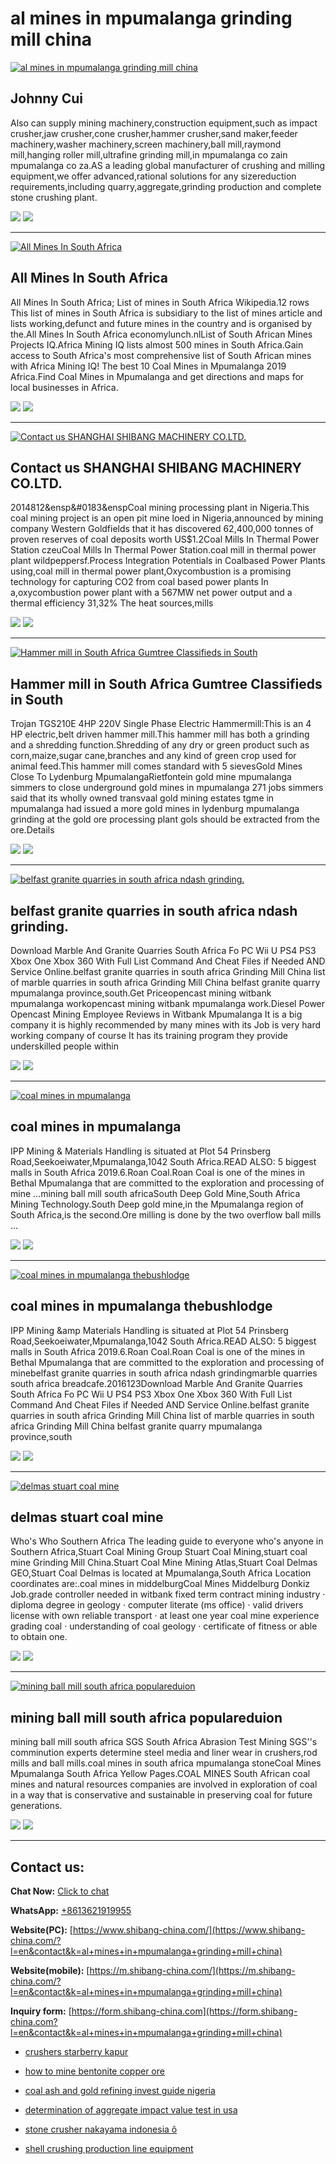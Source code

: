 # al mines in mpumalanga grinding mill china

<a href="https://swt.shibang-china.com/?l=en&img&k=al+mines+in+mpumalanga+grinding+mill+china" target="_blank">![al mines in mpumalanga grinding mill china](http://static.shibang-china.com/all-800x300/684.jpg)</a>

## Johnny Cui
Also can supply mining machinery,construction equipment,such as impact crusher,jaw crusher,cone crusher,hammer crusher,sand maker,feeder machinery,washer machinery,screen machinery,ball mill,raymond mill,hanging roller mill,ultrafine grinding mill,in mpumalanga co zain mpumalanga co za.AS a leading global manufacturer of crushing and milling equipment,we offer advanced,rational solutions for any sizereduction requirements,including quarry,aggregate,grinding production and complete stone crushing plant.


<a href="https://whatsapp.shibangsoft.com/WhatsApp.php" target="_blank" title="WhatsApp">![](http://static.shibang-china.com/icon/whatsapp.png)</a> <a href="https://swt.shibang-china.com/?l=en&icon&k=al+mines+in+mpumalanga+grinding+mill+china" target="_blank">![](http://static.shibang-china.com/icon/chat-en.png)</a>

---

<a href="https://swt.shibang-china.com/?l=en&img&k=al+mines+in+mpumalanga+grinding+mill+china" target="_blank">![All Mines In South Africa](http://static.shibang-china.com/all-800x300/210.jpg)</a>

## All Mines In South Africa
All Mines In South Africa; List of mines in South Africa Wikipedia.12 rows This list of mines in South Africa is subsidiary to the list of mines article and lists working,defunct and future mines in the country and is organised by the.All Mines In South Africa economylunch.nlList of South African Mines Projects IQ.Africa Mining IQ lists almost 500 mines in South Africa.Gain access to South Africa's most comprehensive list of South African mines with Africa Mining IQ! The best 10 Coal Mines in Mpumalanga 2019 Africa.Find Coal Mines in Mpumalanga and get directions and maps for local businesses in Africa.


<a href="https://whatsapp.shibangsoft.com/WhatsApp.php" target="_blank" title="WhatsApp">![](http://static.shibang-china.com/icon/whatsapp.png)</a> <a href="https://swt.shibang-china.com/?l=en&icon&k=al+mines+in+mpumalanga+grinding+mill+china" target="_blank">![](http://static.shibang-china.com/icon/chat-en.png)</a>

---

<a href="https://swt.shibang-china.com/?l=en&img&k=al+mines+in+mpumalanga+grinding+mill+china" target="_blank">![Contact us SHANGHAI SHIBANG MACHINERY CO.LTD.](http://static.shibang-china.com/all-800x300/744.jpg)</a>

## Contact us SHANGHAI SHIBANG MACHINERY CO.LTD.
2014812&ensp&#0183&enspCoal mining processing plant in Nigeria.This coal mining project is an open pit mine loed in Nigeria,announced by mining company Western Goldfields that it has discovered 62,400,000 tonnes of proven reserves of coal deposits worth US$1.2Coal Mills In Thermal Power Station czeuCoal Mills In Thermal Power Station.coal mill in thermal power plant wildpeppersf.Process Integration Potentials in Coalbased Power Plants using,coal mill in thermal power plant,Oxycombustion is a promising technology for capturing CO2 from coal based power plants In a,oxycombustion power plant with a 567MW net power output and a thermal efficiency 31,32% The heat sources,mills


<a href="https://whatsapp.shibangsoft.com/WhatsApp.php" target="_blank" title="WhatsApp">![](http://static.shibang-china.com/icon/whatsapp.png)</a> <a href="https://swt.shibang-china.com/?l=en&icon&k=al+mines+in+mpumalanga+grinding+mill+china" target="_blank">![](http://static.shibang-china.com/icon/chat-en.png)</a>

---

<a href="https://swt.shibang-china.com/?l=en&img&k=al+mines+in+mpumalanga+grinding+mill+china" target="_blank">![Hammer mill in South Africa Gumtree Classifieds in South](http://static.shibang-china.com/all-800x300/651.jpg)</a>

## Hammer mill in South Africa Gumtree Classifieds in South
Trojan TGS210E 4HP 220V Single Phase Electric Hammermill:This is an 4 HP electric,belt driven hammer mill.This hammer mill has both a grinding and a shredding function.Shredding of any dry or green product such as corn,maize,sugar cane,branches and any kind of green crop used for animal feed.This hammer mill comes standard with 5 sievesGold Mines Close To Lydenburg MpumalangaRietfontein gold mine mpumalanga simmers to close underground gold mines in mpumalanga 271 jobs simmers said that its wholly owned transvaal gold mining estates tgme in mpumalanga had issued a more gold mines in lydenburg mpumalanga grinding at the gold ore processing plant gols should be extracted from the ore.Details


<a href="https://whatsapp.shibangsoft.com/WhatsApp.php" target="_blank" title="WhatsApp">![](http://static.shibang-china.com/icon/whatsapp.png)</a> <a href="https://swt.shibang-china.com/?l=en&icon&k=al+mines+in+mpumalanga+grinding+mill+china" target="_blank">![](http://static.shibang-china.com/icon/chat-en.png)</a>

---

<a href="https://swt.shibang-china.com/?l=en&img&k=al+mines+in+mpumalanga+grinding+mill+china" target="_blank">![belfast granite quarries in south africa ndash grinding.](http://static.shibang-china.com/all-800x300/79.jpg)</a>

## belfast granite quarries in south africa ndash grinding.
Download Marble And Granite Quarries South Africa Fo PC Wii U PS4 PS3 Xbox One Xbox 360 With Full List Command And Cheat Files if Needed AND Service Online.belfast granite quarries in south africa Grinding Mill China list of marble quarries in south africa Grinding Mill China belfast granite quarry mpumalanga province,south.Get Priceopencast mining witbank mpumalanga workopencast mining witbank mpumalanga work.Diesel Power Opencast Mining Employee Reviews in Witbank Mpumalanga It is a big company it is highly recommended by many mines with its Job is very hard working company of course It has its training program they provide underskilled people within


<a href="https://whatsapp.shibangsoft.com/WhatsApp.php" target="_blank" title="WhatsApp">![](http://static.shibang-china.com/icon/whatsapp.png)</a> <a href="https://swt.shibang-china.com/?l=en&icon&k=al+mines+in+mpumalanga+grinding+mill+china" target="_blank">![](http://static.shibang-china.com/icon/chat-en.png)</a>

---

<a href="https://swt.shibang-china.com/?l=en&img&k=al+mines+in+mpumalanga+grinding+mill+china" target="_blank">![coal mines in mpumalanga](http://static.shibang-china.com/all-800x300/515.jpg)</a>

## coal mines in mpumalanga
IPP Mining &amp; Materials Handling is situated at Plot 54 Prinsberg Road,Seekoeiwater,Mpumalanga,1042 South Africa.READ ALSO: 5 biggest malls in South Africa 2019.6.Roan Coal.Roan Coal is one of the mines in Bethal Mpumalanga that are committed to the exploration and processing of mine …mining ball mill south africaSouth Deep Gold Mine,South Africa Mining Technology.South Deep gold mine,in the Mpumalanga region of South Africa,is the second.Ore milling is done by the two overflow ball mills …


<a href="https://whatsapp.shibangsoft.com/WhatsApp.php" target="_blank" title="WhatsApp">![](http://static.shibang-china.com/icon/whatsapp.png)</a> <a href="https://swt.shibang-china.com/?l=en&icon&k=al+mines+in+mpumalanga+grinding+mill+china" target="_blank">![](http://static.shibang-china.com/icon/chat-en.png)</a>

---

<a href="https://swt.shibang-china.com/?l=en&img&k=al+mines+in+mpumalanga+grinding+mill+china" target="_blank">![coal mines in mpumalanga thebushlodge](http://static.shibang-china.com/all-800x300/882.jpg)</a>

## coal mines in mpumalanga thebushlodge
IPP Mining &amp Materials Handling is situated at Plot 54 Prinsberg Road,Seekoeiwater,Mpumalanga,1042 South Africa.READ ALSO: 5 biggest malls in South Africa 2019.6.Roan Coal.Roan Coal is one of the mines in Bethal Mpumalanga that are committed to the exploration and processing of minebelfast granite quarries in south africa ndash grindingmarble quarries south africa breadcafe.2016123Download Marble And Granite Quarries South Africa Fo PC Wii U PS4 PS3 Xbox One Xbox 360 With Full List Command And Cheat Files if Needed AND Service Online.belfast granite quarries in south africa Grinding Mill China list of marble quarries in south africa Grinding Mill China belfast granite quarry mpumalanga province,south


<a href="https://whatsapp.shibangsoft.com/WhatsApp.php" target="_blank" title="WhatsApp">![](http://static.shibang-china.com/icon/whatsapp.png)</a> <a href="https://swt.shibang-china.com/?l=en&icon&k=al+mines+in+mpumalanga+grinding+mill+china" target="_blank">![](http://static.shibang-china.com/icon/chat-en.png)</a>

---

<a href="https://swt.shibang-china.com/?l=en&img&k=al+mines+in+mpumalanga+grinding+mill+china" target="_blank">![delmas stuart coal mine](http://static.shibang-china.com/all-800x300/338.jpg)</a>

## delmas stuart coal mine
Who's Who Southern Africa The leading guide to everyone who's anyone in Southern Africa,Stuart Coal Mining Group Stuart Coal Mining,stuart coal mine Grinding Mill China.Stuart Coal Mine Mining Atlas,Stuart Coal Delmas GEO,Stuart Coal Delmas is located at Mpumalanga,South Africa Location coordinates are:.coal mines in middelburgCoal Mines Middelburg Donkiz Job.grade controller needed in witbank fixed term contract mining industry &#183; diploma degree in geology &#183; computer literate (ms office) &#183; valid drivers license with own reliable transport &#183; at least one year coal mine experience grading coal &#183; understanding of coal geology &#183; certificate of fitness or able to obtain one.


<a href="https://whatsapp.shibangsoft.com/WhatsApp.php" target="_blank" title="WhatsApp">![](http://static.shibang-china.com/icon/whatsapp.png)</a> <a href="https://swt.shibang-china.com/?l=en&icon&k=al+mines+in+mpumalanga+grinding+mill+china" target="_blank">![](http://static.shibang-china.com/icon/chat-en.png)</a>

---

<a href="https://swt.shibang-china.com/?l=en&img&k=al+mines+in+mpumalanga+grinding+mill+china" target="_blank">![mining ball mill south africa populareduion](http://static.shibang-china.com/all-800x300/1469.jpg)</a>

## mining ball mill south africa populareduion
mining ball mill south africa SGS South Africa Abrasion Test Mining SGS''s comminution experts determine steel media and liner wear in crushers,rod mills and ball mills.coal mines in south africa mpumalanga stoneCoal Mines Mpumalanga South Africa Yellow Pages.COAL MINES South African coal mines and natural resources companies are involved in exploration of coal in a way that is conservative and sustainable in preserving coal for future generations.


<a href="https://whatsapp.shibangsoft.com/WhatsApp.php" target="_blank" title="WhatsApp">![](http://static.shibang-china.com/icon/whatsapp.png)</a> <a href="https://swt.shibang-china.com/?l=en&icon&k=al+mines+in+mpumalanga+grinding+mill+china" target="_blank">![](http://static.shibang-china.com/icon/chat-en.png)</a>

---
## Contact us:

**Chat Now:** [Click to chat](https://swt.shibang-china.com?l=en&contact&k=al+mines+in+mpumalanga+grinding+mill+china)

**WhatsApp:**  [+8613621919955](https://whatsapp.shibangsoft.com/WhatsApp.php)

**Website(PC):** [https://www.shibang-china.com/](https://www.shibang-china.com/?l=en&contact&k=al+mines+in+mpumalanga+grinding+mill+china)

**Website(mobile):** [https://m.shibang-china.com/](https://m.shibang-china.com/?l=en&contact&k=al+mines+in+mpumalanga+grinding+mill+china)

**Inquiry form:** [https://form.shibang-china.com](https://form.shibang-china.com?l=en&contact&k=al+mines+in+mpumalanga+grinding+mill+china)

* [crushers starberry kapur](../154/crushers%20starberry%20kapur.md)

* [how to mine bentonite copper ore](../160/how%20to%20mine%20bentonite%20copper%20ore.md)

* [coal ash and gold refining invest guide nigeria](../158/coal%20ash%20and%20gold%20refining%20invest%20guide%20nigeria.md)

* [determination of aggregate impact value test in usa](../157/determination%20of%20aggregate%20impact%20value%20test%20in%20usa.md)

* [stone crusher nakayama indonesia ô](../159/stone%20crusher%20nakayama%20indonesia%20%C3%B4.md)

* [shell crushing production line equipment](../158/shell%20crushing%20production%20line%20equipment.md)